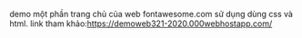 demo một phần trang chủ của  web fontawesome.com sử dụng dùng css và html.
link tham khảo:https://demoweb321-2020.000webhostapp.com/

